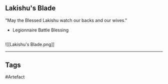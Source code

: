 ## Lakishu's Blade
"May the Blessed Lakishu watch our backs and our wives."
- Legionnaire Battle Blessing
## 
![[Lakishu's Blade.png]]

---
## Tags
#Artefact